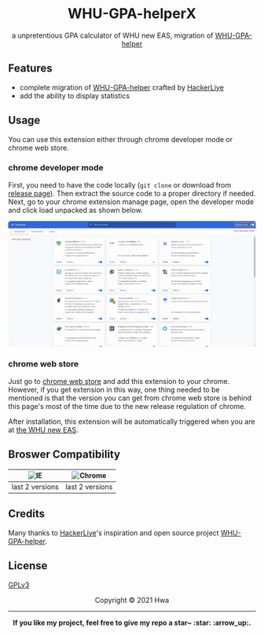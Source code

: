<h1 align="center">WHU-GPA-helperX</h1>

<p align="center">a unpretentious GPA calculator of WHU new EAS, migration of <a href="https://github.com/HackerLiye/WHU-GPA-helper" target="_blank">WHU-GPA-helper</a></p>

## Features

- complete migration of <a href="https://github.com/HackerLiye/WHU-GPA-helper" target="_blank">WHU-GPA-helper</a> crafted by [HackerLiye](https://github.com/HackerLiye)
- add the ability to display statistics

## Usage

You can use this extension either through chrome developer mode or chrome web store.

### chrome developer mode

First, you need to have the code locally (`git clone` or download from [release page](https://github.com/whaliendev/WHU-GPA-helperX/releases)). Then extract the source code to a proper directory if needed.
Next, go to your chrome extension manage page, open the developer mode and click load unpacked as shown below.

<img src="docs/manage.gif">

### chrome web store

Just go to [chrome web store](https://chrome.google.com/webstore/detail/%E6%AD%A6%E6%B1%89%E5%A4%A7%E5%AD%A6%E6%88%90%E7%BB%A9%E5%8A%A9%E6%89%8Bx/jopdhihepdphcbmbhkhjppilomdgdiaj) and add this extension to your chrome.
However, if you get extension in this way, one thing needed to be mentioned is that the version you can get from chrome web store is behind this page's most of the time due to the new release regulation of chrome.

After installation, this extension will be automatically triggered when you are at [the WHU new EAS](https://jwgl.whu.edu.cn/xtgl/index_initMenu.html).

## Broswer Compatibility

<table>
<thead>
<tr>
<th><img alt="IE" title="null" src="https://cdn.jsdelivr.net/npm/@browser-logos/edge/edge_32x32.png"></th><th><img alt="Chrome" title="null" src="https://cdn.jsdelivr.net/npm/@browser-logos/chrome/chrome_32x32.png"></th>
</tr>
</thead>
<tbody>
<tr><td>last 2 versions</td><td>last 2 versions</td>
</tr>
</tbody>
</table>

## Credits

Many thanks to [HackerLiye](https://github.com/HackerLiye)'s inspiration and open source project <a href="https://github.com/HackerLiye/WHU-GPA-helper" target="_blank">WHU-GPA-helper</a>.

## License

[GPLv3](LICENSE)


<center>Copyright © 2021 Hwa</center>

---

<p align="center"><b>If you like my project, feel free to give my repo a star~ :star: :arrow_up:. </b></p>

